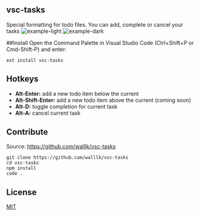 ## vsc-tasks
Special formatting for todo files. You can add, complete or cancel your tasks
![example-light](https://raw.githubusercontent.com/walllk/vsc-tasks/master/images/light.PNG)
![example-dark](https://raw.githubusercontent.com/walllk/vsc-tasks/master/images/dark.PNG)

##Install
Open the Command Palette in Visual Studio Code (Ctrl+Shift+P or Cmd-Shift-P) and enter:

    ext install vsc-tasks


## Hotkeys
* **Alt-Enter:** add a new todo item below the current
* **Alt-Shift-Enter:** add a new todo item above the current (coming soon)
* **Alt-D:** toggle completion for current task
* **Alt-A:** cancel current task

## Contribute
Source: https://github.com/walllk/vsc-tasks

    git clone https://github.com/walllk/vsc-tasks
    cd vsc-tasks
    npm install
    code .
    
## License
[MIT](LICENSE)